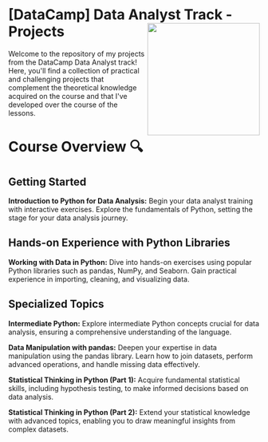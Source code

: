 # [DataCamp] Data Analyst Track - Projects  <img align="right" height="225" src="https://media0.giphy.com/media/AynUwd5uKhIevEWx54/giphy.gif?cid=6c09b952eldgm9ircn5m2whtcy860cylvmtyww8huuk3mafu&ep=v1_internal_gif_by_id&rid=giphy.gif&ct=s"/>


Welcome to the repository of my projects from the DataCamp Data Analyst track! Here, you'll find a collection of practical and challenging projects that complement the theoretical knowledge acquired on the course and that I've developed over the course of the lessons.

# Course Overview 🔍
## Getting Started
**Introduction to Python for Data Analysis:** Begin your data analyst training with interactive exercises. Explore the fundamentals of Python, setting the stage for your data analysis journey.

## Hands-on Experience with Python Libraries
**Working with Data in Python:** Dive into hands-on exercises using popular Python libraries such as pandas, NumPy, and Seaborn. Gain practical experience in importing, cleaning, and visualizing data.

## Specialized Topics
**Intermediate Python:** Explore intermediate Python concepts crucial for data analysis, ensuring a comprehensive understanding of the language.

**Data Manipulation with pandas:** Deepen your expertise in data manipulation using the pandas library. Learn how to join datasets, perform advanced operations, and handle missing data effectively.

**Statistical Thinking in Python (Part 1):** Acquire fundamental statistical skills, including hypothesis testing, to make informed decisions based on data analysis.

**Statistical Thinking in Python (Part 2):** Extend your statistical knowledge with advanced topics, enabling you to draw meaningful insights from complex datasets.
